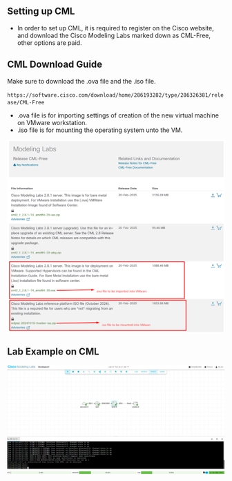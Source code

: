 ## Setting up CML 

- In order to set up CML, it is required to register on the Cisco website, and download the Cisco Modeling Labs marked down as CML-Free, other options are paid.

## CML Download Guide

Make sure to download the .ova file and the .iso file.

`https://software.cisco.com/download/home/286193282/type/286326381/release/CML-Free`

- .ova file is for importing settings of creation of the new virtual machine on VMware workstation.
- .iso file is for mounting the operating system unto the VM. 

![](assets/cml.png)

## Lab Example on CML 

![](assets/lab.png)